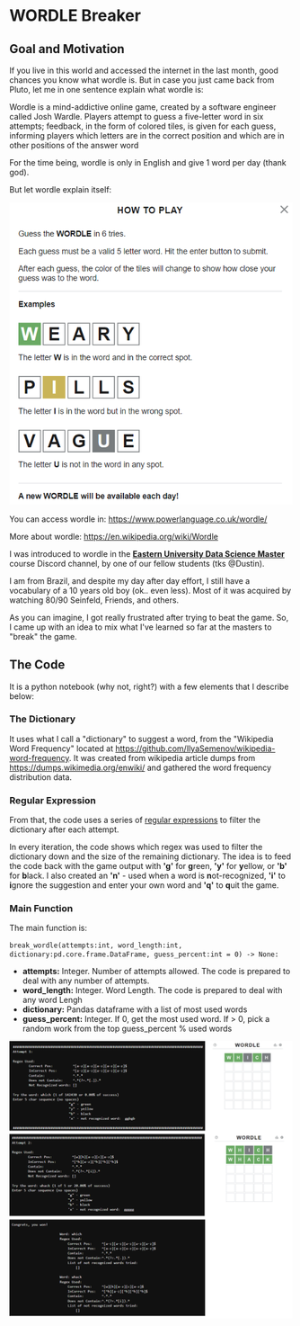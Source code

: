 
# WORDLE Breaker

## Goal and Motivation

If you live in this world and accessed the internet in the last month, good chances you know what wordle is. But in case you just came back from Pluto, let me in one sentence explain what wordle is:

Wordle is a mind-addictive online game, created by a software engineer called Josh Wardle. Players attempt to guess a five-letter word in six attempts; feedback, in the form of colored tiles, is given for each guess, informing players which letters are in the correct position and which are in other positions of the answer word

For the time being, wordle is only in English and give 1 word per day (thank god).

But let wordle explain itself:

![wordle instructions](wordle%20instructions.png)

You can access wordle in: https://www.powerlanguage.co.uk/wordle/

More about wordle: https://en.wikipedia.org/wiki/Wordle

I was introduced to wordle in the [**Eastern University Data Science Master**](https://www.eastern.edu/data) course Discord channel, by one of our fellow students (tks @Dustin). 

I am from Brazil, and despite my day after day effort, I still have a vocabulary of a 10 years old boy (ok.. even less). Most of it was acquired by watching 80/90 Seinfeld, Friends, and others.

As you can imagine, I got really frustrated after trying to beat the game. So, I came up with an idea to mix what I've learned so far at the masters to "break" the game.

## The Code

It is a python notebook (why not, right?) with a few elements that I describe below:

### The Dictionary

It uses what I call a "dictionary" to suggest a word, from the "Wikipedia Word Frequency" located at https://github.com/IlyaSemenov/wikipedia-word-frequency.
It was created from wikipedia article dumps from https://dumps.wikimedia.org/enwiki/ and gathered the word frequency distribution data.

### Regular Expression

From that, the code uses a series of [regular expressions](https://simple.wikipedia.org/wiki/Regular_expression#:~:text=A%20regular%20expression%20%28abbreviated%20regexp,of%20characters%20using%20syntactic%20rules.&text=A%20regular%20expression%20processor%20is,that%20examines%20a%20text%20string.) to filter the dictionary after each attempt. 

In every iteration, the code shows which regex was used to filter the dictionary down and the size of the remaining dictionary. The idea is to feed the code back with the game output with **'g'** for **g**reen, **'y'** for **y**ellow, or **'b'** for **b**lack. I also created an **'n'** - used when a word is **n**ot-recognized, **'i'** to **i**gnore the suggestion and enter your own word and **'q'** to **q**uit the game.


### Main Function
The main function is:

    break_wordle(attempts:int, word_length:int, dictionary:pd.core.frame.DataFrame, guess_percent:int = 0) -> None:

 - **attempts:** Integer. Number of attempts allowed. The code is prepared to deal
   with any number of attempts.
 - **word_length:** Integer. Word Length. The code is prepared to deal with any word
   Lengh  
 - **dictionary:** Pandas dataframe with a list of most used words
 - **guess_percent:** Integer. If 0, get the most used word. If > 0, pick a random work from the top guess_percent % used words


![game played](all%20attempts.png)

